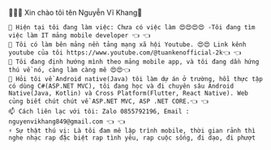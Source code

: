 👋👋👋 Xin chào tôi tên Nguyễn Vĩ Khang👋

    🔭 Hiện tại tôi đang làm việc: Chưa có việc làm 😍😍😍😍 -Tôi đang tìm việc làm IT mảng mobile developer 👈 👈
    👯 Tôi có làm bên mảng nền tảng mạng xã hội Youtube. 😍😍 Link kênh youtube của tôi https://www.youtube.com/@tuankenofficial-2k👈 👈
    🤔 Tôi đang định hướng mình theo mảng mobile app, và tôi đang dần hứng thú về nó, càng làm càng mê 😍😍👈
    💬 Hỏi tôi về Android native(Java) tôi làm dự án ở trường, hồi thực tập có dùng C#(ASP.NET MVC), tôi đang học và đi chuyên sâu Android Native(Java, Kotlin) và Cross Platform(Flutter, React Native). Web củng biết chút chút về ASP.NET MVC, ASP .NET CORE.👈 👈
    📫 Cách liên lạc với tôi: Zalo 0855792196, Email : nguyenvikhang849@gmail.com 👈 👈
    ⚡ Sự thật thú vị: Là tôi đam mê lập trình mobile, thời gian rảnh thì nghe nhạc rap đặc biệt rap tình yêu, rap cuộc sống, đi dạo, đi phượt 


